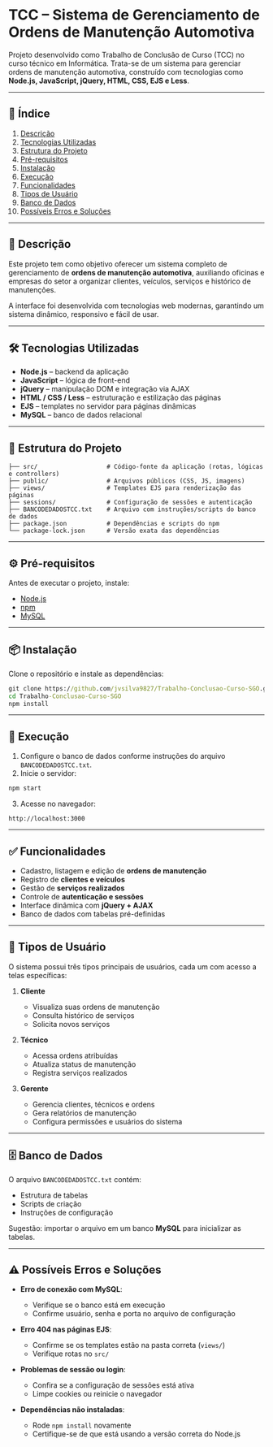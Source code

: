 # TCC – Sistema de Gerenciamento de Ordens de Manutenção Automotiva

Projeto desenvolvido como Trabalho de Conclusão de Curso (TCC) no curso técnico em Informática. Trata-se de um sistema para gerenciar ordens de manutenção automotiva, construído com tecnologias como **Node.js, JavaScript, jQuery, HTML, CSS, EJS e Less**.

---

## 📑 Índice

1. [Descrição](#descrição)
2. [Tecnologias Utilizadas](#tecnologias-utilizadas)
3. [Estrutura do Projeto](#estrutura-do-projeto)
4. [Pré-requisitos](#pré-requisitos)
5. [Instalação](#instalação)
6. [Execução](#execução)
7. [Funcionalidades](#funcionalidades)
8. [Tipos de Usuário](#tipos-de-usuário)
9. [Banco de Dados](#banco-de-dados)
10. [Possíveis Erros e Soluções](#possíveis-erros-e-soluções)

---

## 📖 Descrição

Este projeto tem como objetivo oferecer um sistema completo de gerenciamento de **ordens de manutenção automotiva**, auxiliando oficinas e empresas do setor a organizar clientes, veículos, serviços e histórico de manutenções.

A interface foi desenvolvida com tecnologias web modernas, garantindo um sistema dinâmico, responsivo e fácil de usar.

---

## 🛠 Tecnologias Utilizadas

* **Node.js** – backend da aplicação
* **JavaScript** – lógica de front-end
* **jQuery** – manipulação DOM e integração via AJAX
* **HTML / CSS / Less** – estruturação e estilização das páginas
* **EJS** – templates no servidor para páginas dinâmicas
* **MySQL** – banco de dados relacional

---

## 📂 Estrutura do Projeto

```
├── src/                   # Código-fonte da aplicação (rotas, lógicas e controllers)
├── public/                # Arquivos públicos (CSS, JS, imagens)
├── views/                 # Templates EJS para renderização das páginas
├── sessions/              # Configuração de sessões e autenticação
├── BANCODEDADOSTCC.txt    # Arquivo com instruções/scripts do banco de dados
├── package.json           # Dependências e scripts do npm
└── package-lock.json      # Versão exata das dependências
```

---

## ⚙️ Pré-requisitos

Antes de executar o projeto, instale:

* [Node.js](https://nodejs.org/)
* [npm](https://www.npmjs.com/)
* [MySQL](https://dev.mysql.com/downloads/) 

---

## 📦 Instalação

Clone o repositório e instale as dependências:

```cmd
git clone https://github.com/jvsilva9827/Trabalho-Conclusao-Curso-SGO.git
cd Trabalho-Conclusao-Curso-SGO
npm install
```

---

## 🚀 Execução

1. Configure o banco de dados conforme instruções do arquivo `BANCODEDADOSTCC.txt`.
2. Inicie o servidor:

```cmd
npm start
```

3. Acesse no navegador:

```
http://localhost:3000
```

---

## ✅ Funcionalidades

* Cadastro, listagem e edição de **ordens de manutenção**
* Registro de **clientes e veículos**
* Gestão de **serviços realizados**
* Controle de **autenticação e sessões**
* Interface dinâmica com **jQuery + AJAX**
* Banco de dados com tabelas pré-definidas

---

## 👥 Tipos de Usuário

O sistema possui três tipos principais de usuários, cada um com acesso a telas específicas:

1. **Cliente**

   * Visualiza suas ordens de manutenção
   * Consulta histórico de serviços
   * Solicita novos serviços

2. **Técnico**

   * Acessa ordens atribuídas
   * Atualiza status de manutenção
   * Registra serviços realizados

3. **Gerente**

   * Gerencia clientes, técnicos e ordens
   * Gera relatórios de manutenção
   * Configura permissões e usuários do sistema

---

## 🗄 Banco de Dados

O arquivo `BANCODEDADOSTCC.txt` contém:

* Estrutura de tabelas
* Scripts de criação
* Instruções de configuração

Sugestão: importar o arquivo em um banco **MySQL** para inicializar as tabelas.

---

## ⚠️ Possíveis Erros e Soluções

* **Erro de conexão com MySQL**:

  * Verifique se o banco está em execução
  * Confirme usuário, senha e porta no arquivo de configuração

* **Erro 404 nas páginas EJS**:

  * Confirme se os templates estão na pasta correta (`views/`)
  * Verifique rotas no `src/`

* **Problemas de sessão ou login**:

  * Confira se a configuração de sessões está ativa
  * Limpe cookies ou reinicie o navegador

* **Dependências não instaladas**:

  * Rode `npm install` novamente
  * Certifique-se de que está usando a versão correta do Node.js
